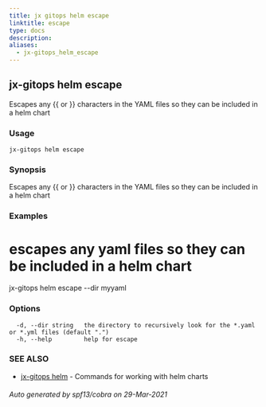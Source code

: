 ```yaml
---
title: jx gitops helm escape
linktitle: escape
type: docs
description: 
aliases:
  - jx-gitops_helm_escape
---
```


## jx-gitops helm escape

Escapes any {{ or }} characters in the YAML files so they can be included in a helm chart

### Usage

```
jx-gitops helm escape
```

### Synopsis

Escapes any {{ or }} characters in the YAML files so they can be included in a helm chart

### Examples

  # escapes any yaml files so they can be included in a helm chart
  jx-gitops helm escape --dir myyaml

### Options

```
  -d, --dir string   the directory to recursively look for the *.yaml or *.yml files (default ".")
  -h, --help         help for escape
```

### SEE ALSO

* [jx-gitops helm](..)	 - Commands for working with helm charts

###### Auto generated by spf13/cobra on 29-Mar-2021
